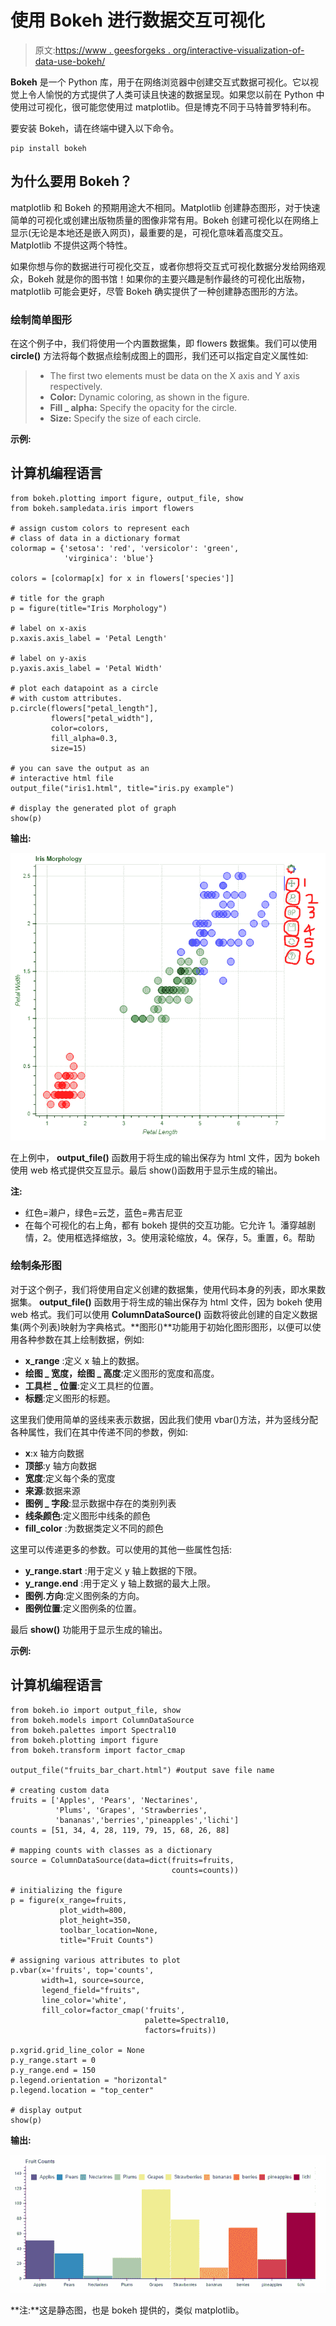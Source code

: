 # 使用 Bokeh 进行数据交互可视化

> 原文:[https://www . geesforgeks . org/interactive-visualization-of-data-use-bokeh/](https://www.geeksforgeeks.org/interactive-visualization-of-data-using-bokeh/)

**Bokeh** 是一个 Python 库，用于在网络浏览器中创建交互式数据可视化。它以视觉上令人愉悦的方式提供了人类可读且快速的数据呈现。如果您以前在 Python 中使用过可视化，很可能您使用过 matplotlib。但是博克不同于马特普罗特利布。

要安装 Bokeh，请在终端中键入以下命令。

```
pip install bokeh

```

## **为什么要用 Bokeh？**

matplotlib 和 Bokeh 的预期用途大不相同。Matplotlib 创建静态图形，对于快速简单的可视化或创建出版物质量的图像非常有用。Bokeh 创建可视化以在网络上显示(无论是本地还是嵌入网页)，最重要的是，可视化意味着高度交互。Matplotlib 不提供这两个特性。

如果你想与你的数据进行可视化交互，或者你想将交互式可视化数据分发给网络观众，Bokeh 就是你的图书馆！如果你的主要兴趣是制作最终的可视化出版物，matplotlib 可能会更好，尽管 Bokeh 确实提供了一种创建静态图形的方法。

### **绘制简单图形**

在这个例子中，我们将使用一个内置数据集，即 flowers 数据集。我们可以使用 **circle()** 方法将每个数据点绘制成图上的圆形，我们还可以指定自定义属性如:

> *   The first two elements must be data on the X axis and Y axis respectively.
> *   **Color:** Dynamic coloring, as shown in the figure.
> *   **Fill _ alpha:** Specify the opacity for the circle.
> *   **Size:** Specify the size of each circle.

**示例:**

## 计算机编程语言

```
from bokeh.plotting import figure, output_file, show 
from bokeh.sampledata.iris import flowers  

# assign custom colors to represent each 
# class of data in a dictionary format
colormap = {'setosa': 'red', 'versicolor': 'green', 
            'virginica': 'blue'}

colors = [colormap[x] for x in flowers['species']]

# title for the graph
p = figure(title="Iris Morphology")  

# label on x-axis
p.xaxis.axis_label = 'Petal Length' 

# label on y-axis
p.yaxis.axis_label = 'Petal Width'  

# plot each datapoint as a circle
# with custom attributes.
p.circle(flowers["petal_length"],
         flowers["petal_width"],
         color=colors, 
         fill_alpha=0.3,
         size=15)

# you can save the output as an
# interactive html file
output_file("iris1.html", title="iris.py example")

# display the generated plot of graph
show(p)
```

**输出:**

![](img/2200f27919795ad58c640d0844a230aa.png)

在上例中， **output_file()** 函数用于将生成的输出保存为 html 文件，因为 bokeh 使用 web 格式提供交互显示。最后 show()函数用于显示生成的输出。

**注:**

*   红色=濑户，绿色=云芝，蓝色=弗吉尼亚
*   在每个可视化的右上角，都有 bokeh 提供的交互功能。它允许 1。潘穿越剧情，2。使用框选择缩放，3。使用滚轮缩放，4。保存，5。重置，6。帮助

### **绘制条形图**

对于这个例子，我们将使用自定义创建的数据集，使用代码本身的列表，即水果数据集。 **output_file()** 函数用于将生成的输出保存为 html 文件，因为 bokeh 使用 web 格式。我们可以使用 **ColumnDataSource()** 函数将彼此创建的自定义数据集(两个列表)映射为字典格式。**图形()**功能用于初始化图形图形，以便可以使用各种参数在其上绘制数据，例如:

*   **x_range** :定义 x 轴上的数据。
*   **绘图 _ 宽度，绘图 _ 高度**:定义图形的宽度和高度。
*   **工具栏 _ 位置**:定义工具栏的位置。
*   **标题**:定义图形的标题。

这里我们使用简单的竖线来表示数据，因此我们使用 vbar()方法，并为竖线分配各种属性，我们在其中传递不同的参数，例如:

*   **x**:x 轴方向数据
*   **顶部**:y 轴方向数据
*   **宽度**:定义每个条的宽度
*   **来源**:数据来源
*   **图例 _ 字段**:显示数据中存在的类别列表
*   **线条颜色**:定义图形中线条的颜色
*   **fill_color** :为数据类定义不同的颜色

这里可以传递更多的参数。可以使用的其他一些属性包括:

*   **y_range.start** :用于定义 y 轴上数据的下限。
*   **y_range.end** :用于定义 y 轴上数据的最大上限。
*   **图例.方向**:定义图例条的方向。
*   **图例位置**:定义图例条的位置。

最后 **show()** 功能用于显示生成的输出。

**示例:**

## 计算机编程语言

```
from bokeh.io import output_file, show
from bokeh.models import ColumnDataSource
from bokeh.palettes import Spectral10
from bokeh.plotting import figure
from bokeh.transform import factor_cmap

output_file("fruits_bar_chart.html") #output save file name

# creating custom data
fruits = ['Apples', 'Pears', 'Nectarines',
          'Plums', 'Grapes', 'Strawberries',
          'bananas','berries','pineapples','lichi']
counts = [51, 34, 4, 28, 119, 79, 15, 68, 26, 88]

# mapping counts with classes as a dictionary
source = ColumnDataSource(data=dict(fruits=fruits,
                                    counts=counts))

# initializing the figure 
p = figure(x_range=fruits,
           plot_width=800, 
           plot_height=350,
           toolbar_location=None,
           title="Fruit Counts")

# assigning various attributes to plot
p.vbar(x='fruits', top='counts',
       width=1, source=source,
       legend_field="fruits",
       line_color='white',
       fill_color=factor_cmap('fruits',
                              palette=Spectral10,
                              factors=fruits))

p.xgrid.grid_line_color = None
p.y_range.start = 0
p.y_range.end = 150
p.legend.orientation = "horizontal"
p.legend.location = "top_center"

# display output
show(p)
```

**输出:**

![](img/feb87bd1b1b1c712166246f5875501cd.png)

**注:**这是静态图，也是 bokeh 提供的，类似 matplotlib。